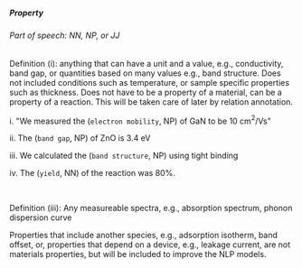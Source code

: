 ##### Property

###### Part of speech: NN, NP, or JJ

Definition (i): anything that can have a unit and a value, e.g., conductivity, band gap, or quantities based on many
values e.g., band structure. Does not included conditions such as temperature, or sample specific properties such as
thickness. Does not have to be a property of a material, can be a property of a reaction. This will be taken care of later by relation annotation.

i. "We measured the (`electron mobility`, NP) of GaN to be 10 cm$^2$/Vs"

ii. The (`band gap`, NP) of ZnO is 3.4 eV

iii. We calculated the (`band structure`, NP) using tight binding

iv. The (`yield`, NN) of the reaction was 80%.

&nbsp;

Definition (iii): Any measureable spectra, e.g., absorption spectrum, phonon dispersion curve

Properties that include another species, e.g., adsorption isotherm, band offset, or, properties that depend on a
device, e.g., leakage current, are not materials properties, but will be included to improve the NLP models.
